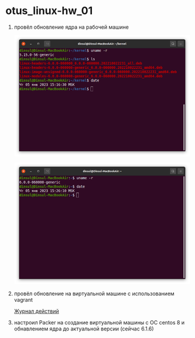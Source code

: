 # otus_linux-hw_01


1. провёл обновление ядра на рабочей машине

    ![До обновления](kernel_update_ubuntu_01.png)

    ![После обновления](kernel_update_ubuntu_02.png)

1. провёл обновление на виртуальной машине с использованием vagrant

    [Журнал действий](kernel_update_vagrant.log)

1. настроил Packer на создание виртуальной машины с ОС centos 8 и обнавлением ядра до актуальной версии (сейчас 6.1.6)
